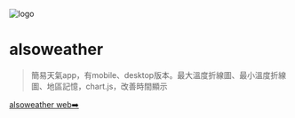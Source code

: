 ![logo](https://upload.cc/i1/2022/01/22/nURhey.png ':size=160')

# alsoweather

> 簡易天氣app，有mobile、desktop版本。最大溫度折線圖、最小溫度折線圖、地區記憶，chart.js，改善時間顯示

<!-- [下載➡️](https://github.com/sk5s/alsoweather/releases) -->
[alsoweather web➡️](https://sk5s.cyou/alsoweather/)
